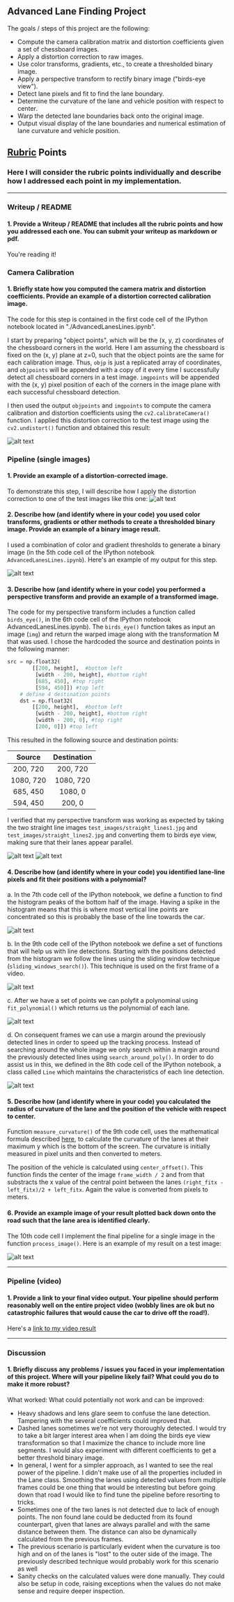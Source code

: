## Advanced Lane Finding Project

The goals / steps of this project are the following:

* Compute the camera calibration matrix and distortion coefficients given a set of chessboard images.
* Apply a distortion correction to raw images.
* Use color transforms, gradients, etc., to create a thresholded binary image.
* Apply a perspective transform to rectify binary image ("birds-eye view").
* Detect lane pixels and fit to find the lane boundary.
* Determine the curvature of the lane and vehicle position with respect to center.
* Warp the detected lane boundaries back onto the original image.
* Output visual display of the lane boundaries and numerical estimation of lane curvature and vehicle position.

[//]: # (Image References)

[image1]: ./output_images/undistort_output.png "Undistorted"
[image2]: ./test_images/test1.jpg "Road Transformed"
[image3]: ./output_images/binary_combo.png "Binary"
[image4]: ./output_images/warped_straight_lines1.png "Warp Example"
[image5]: ./output_images/warped_straight_lines2.png "Warp Example 2"
[image6]: ./output_images/histogram.png "Histogram"
[image7]: ./output_images/sliding_windows.png "Sliding Windows"
[image8]: ./output_images/prior.png "Search from Prior"
[image9]: ./output_images/color_fit_lines.jpg "Polyfit"

[image100]: ./output_images/singe_image_output.png "Output"
[video1]: ./project_video.mp4 "Video"

## [Rubric](https://review.udacity.com/#!/rubrics/571/view) Points

### Here I will consider the rubric points individually and describe how I addressed each point in my implementation.  

---

### Writeup / README

#### 1. Provide a Writeup / README that includes all the rubric points and how you addressed each one.  You can submit your writeup as markdown or pdf. 

You're reading it!

### Camera Calibration

#### 1. Briefly state how you computed the camera matrix and distortion coefficients. Provide an example of a distortion corrected calibration image.

The code for this step is contained in the first code cell of the IPython notebook located in "./AdvancedLanesLines.ipynb".

I start by preparing "object points", which will be the (x, y, z) coordinates of the chessboard corners in the world. Here I am assuming the chessboard is fixed on the (x, y) plane at z=0, such that the object points are the same for each calibration image.  Thus, `objp` is just a replicated array of coordinates, and `objpoints` will be appended with a copy of it every time I successfully detect all chessboard corners in a test image.  `imgpoints` will be appended with the (x, y) pixel position of each of the corners in the image plane with each successful chessboard detection.  

I then used the output `objpoints` and `imgpoints` to compute the camera calibration and distortion coefficients using the `cv2.calibrateCamera()` function.  I applied this distortion correction to the test image using the `cv2.undistort()` function and obtained this result: 

![alt text][image1]

### Pipeline (single images)

#### 1. Provide an example of a distortion-corrected image.

To demonstrate this step, I will describe how I apply the distortion correction to one of the test images like this one:
![alt text][image2]

#### 2. Describe how (and identify where in your code) you used color transforms, gradients or other methods to create a thresholded binary image.  Provide an example of a binary image result.

I used a combination of color and gradient thresholds to generate a binary image (in the 5th code cell of the IPython notebook `AdvancedLanesLines.ipynb`).  Here's an example of my output for this step.

![alt text][image3]

#### 3. Describe how (and identify where in your code) you performed a perspective transform and provide an example of a transformed image.

The code for my perspective transform includes a function called `birds_eye()`, in the 6th code cell of the IPython notebook AdvancedLanesLines.ipynb).  The `birds_eye()` function takes as input an image (`img`) and return the warped image along with the transformation M that was used.  I chose the hardcoded the source and destination points in the following manner:

```python
src = np.float32(
        [[200, height],  #bottom left
         [width - 200, height], #bottom right
         [685, 450], #top right
         [594, 450]]) #top left
    # define 4 destination points
    dst = np.float32(
        [[200, height],  #bottom left
         [width - 200, height], #bottom right
         [width - 200, 0], #top right
         [200, 0]]) #top left
```

This resulted in the following source and destination points:

| Source        | Destination   | 
|:-------------:|:-------------:| 
| 200, 720      | 200, 720        | 
| 1080, 720      | 1080, 720      |
| 685, 450     | 1080, 0      |
| 594, 450      | 200, 0        |

I verified that my perspective transform was working as expected by taking the two straight line images `test_images/straight_lines1.jpg` and `test_images/straight_lines2.jpg` and converting them to birds eye view, making sure that their lanes appear parallel.

![alt text][image4]
![alt text][image5]

#### 4. Describe how (and identify where in your code) you identified lane-line pixels and fit their positions with a polynomial?

a. In the 7th code cell of the IPython notebook, we define a function to find the histogram peaks of the bottom half of the image. Having a spike in the histogram means that this is where most vertical line points are concentrated so this is probably the base of the line towards the car.

![alt text][image6]

b. In the 9th code cell of the IPython notebook we define a set of functions that will help us with line detections. Starting with the positions detected from the histogram we follow the lines using the sliding window technique (`sliding_windows_search()`). This technique is used on the first frame of a video.

![alt text][image7]

c. After we have a set of points we can polyfit a polynominal using `fit_polynomial()` which returns us the polynomial of each lane.

![alt text][image9]

d. On consequent frames we can use a margin around the previously detected lines in order to speed up the tracking process. Instead of searching around the whole image we only search within a margin around the previously detected lines using `search_around_poly()`. In order to do assist us in this, we defined in the 8th code cell of the IPython notebook, a class called `Line` which maintains the characteristics of each line detection.

![alt text][image8]

#### 5. Describe how (and identify where in your code) you calculated the radius of curvature of the lane and the position of the vehicle with respect to center.

Function `measure_curvature()` of the 9th code cell, uses the mathematical formula described [here](https://www.intmath.com/applications-differentiation/8-radius-curvature.php), to calculate the curvature of the lanes at their maximum y which is the bottom of the screen. The curvature is initially measured in pixel units and then converted to meters.

The position of the vehicle is calculated using `center_offset()`. This function finds the center of the image `frame_width / 2` and from that substracts the x value of the central point between the lanes `(right_fitx - left_fitx)/2 + left_fitx`. Again the value is converted from pixels to meters.

#### 6. Provide an example image of your result plotted back down onto the road such that the lane area is identified clearly.

The 10th code cell I implement the final pipeline for a single image in the function `process_image()`.  Here is an example of my result on a test image:

![alt text][image100]

---

### Pipeline (video)

#### 1. Provide a link to your final video output.  Your pipeline should perform reasonably well on the entire project video (wobbly lines are ok but no catastrophic failures that would cause the car to drive off the road!).

Here's a [link to my video result](./output_videos/project_video.mp4)

---

### Discussion

#### 1. Briefly discuss any problems / issues you faced in your implementation of this project.  Where will your pipeline likely fail?  What could you do to make it more robust?

What worked:
What could potentially not work and can be improved:
  - Heavy shadows and lens glare seem to confuse the lane detection. Tampering with the several coefficients could improved that.
  - Dashed lanes sometimes we're not very thoroughly detected. I would try to take a bit larger interest area when I am doing the birds eye view transformation so that I maximize the chance to include more line segments. I would also experiment with different coefficients to get a better threshold binary image.
  - In general, I went for a simpler approach, as I wanted to see the real power of the pipeline. I didn't make use of all the properties included in the Lane class. Smoothing the lanes using detected values from multiple frames could be one thing that would be interesting but before going down that road I would like to find tune the pipeline before resorting to tricks.
  - Sometimes one of the two lanes is not detected due to lack of enough points. The non found lane could be deducted from its found counterpart, given that lanes are always parallel and with the same distance between them. The distance can also be dynamically calculated from the previous frames.
  - The previous scenario is particularly evident when the curvature is too high and on of the lanes is "lost" to the outer side of the image. The previously described technique would probably work for this scenario as well
  - Sanity checks on the calculated values were done manually. They could also be setup in code, raising exceptions when the values do not make sense and require deeper inspection.
